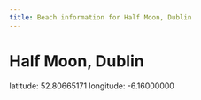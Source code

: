 ```yaml
---
title: Beach information for Half Moon, Dublin
---
```

# Half Moon, Dublin 

<div class="location-info">latitude: 52.80665171 longitude: -6.16000000</div>
<div></div>